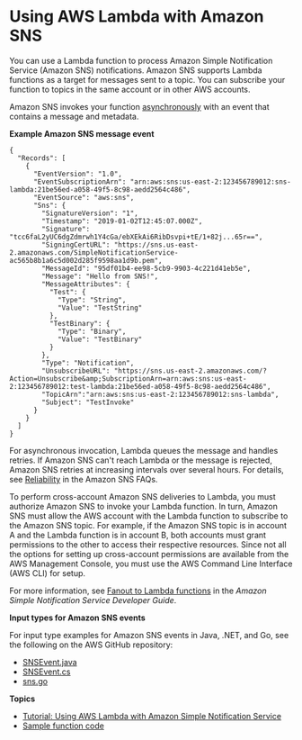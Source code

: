 # Using AWS Lambda with Amazon SNS<a name="with-sns"></a>

You can use a Lambda function to process Amazon Simple Notification Service \(Amazon SNS\) notifications\. Amazon SNS supports Lambda functions as a target for messages sent to a topic\. You can subscribe your function to topics in the same account or in other AWS accounts\.

Amazon SNS invokes your function [asynchronously](invocation-async.md) with an event that contains a message and metadata\.

**Example Amazon SNS message event**

```
{
  "Records": [
    {
      "EventVersion": "1.0",
      "EventSubscriptionArn": "arn:aws:sns:us-east-2:123456789012:sns-lambda:21be56ed-a058-49f5-8c98-aedd2564c486",
      "EventSource": "aws:sns",
      "Sns": {
        "SignatureVersion": "1",
        "Timestamp": "2019-01-02T12:45:07.000Z",
        "Signature": "tcc6faL2yUC6dgZdmrwh1Y4cGa/ebXEkAi6RibDsvpi+tE/1+82j...65r==",
        "SigningCertURL": "https://sns.us-east-2.amazonaws.com/SimpleNotificationService-ac565b8b1a6c5d002d285f9598aa1d9b.pem",
        "MessageId": "95df01b4-ee98-5cb9-9903-4c221d41eb5e",
        "Message": "Hello from SNS!",
        "MessageAttributes": {
          "Test": {
            "Type": "String",
            "Value": "TestString"
          },
          "TestBinary": {
            "Type": "Binary",
            "Value": "TestBinary"
          }
        },
        "Type": "Notification",
        "UnsubscribeURL": "https://sns.us-east-2.amazonaws.com/?Action=Unsubscribe&amp;SubscriptionArn=arn:aws:sns:us-east-2:123456789012:test-lambda:21be56ed-a058-49f5-8c98-aedd2564c486",
        "TopicArn":"arn:aws:sns:us-east-2:123456789012:sns-lambda",
        "Subject": "TestInvoke"
      }
    }
  ]
}
```

For asynchronous invocation, Lambda queues the message and handles retries\. If Amazon SNS can't reach Lambda or the message is rejected, Amazon SNS retries at increasing intervals over several hours\. For details, see [Reliability](http://aws.amazon.com/sns/faqs/#Reliability) in the Amazon SNS FAQs\.

To perform cross\-account Amazon SNS deliveries to Lambda, you must authorize Amazon SNS to invoke your Lambda function\. In turn, Amazon SNS must allow the AWS account with the Lambda function to subscribe to the Amazon SNS topic\. For example, if the Amazon SNS topic is in account A and the Lambda function is in account B, both accounts must grant permissions to the other to access their respective resources\. Since not all the options for setting up cross\-account permissions are available from the AWS Management Console, you must use the AWS Command Line Interface \(AWS CLI\) for setup\.

For more information, see [Fanout to Lambda functions](https://docs.aws.amazon.com/sns/latest/dg/sns-lambda-as-subscriber.html) in the _Amazon Simple Notification Service Developer Guide_\.

**Input types for Amazon SNS events**

For input type examples for Amazon SNS events in Java, \.NET, and Go, see the following on the AWS GitHub repository:

- [SNSEvent\.java](https://github.com/aws/aws-lambda-java-libs/blob/master/aws-lambda-java-events/src/main/java/com/amazonaws/services/lambda/runtime/events/SNSEvent.java)
- [SNSEvent\.cs](https://github.com/aws/aws-lambda-dotnet/blob/master/Libraries/src/Amazon.Lambda.SNSEvents/SNSEvent.cs)
- [sns\.go](https://github.com/aws/aws-lambda-go/blob/master/events/sns.go)

**Topics**

- [Tutorial: Using AWS Lambda with Amazon Simple Notification Service](with-sns-example.md)
- [Sample function code](with-sns-create-package.md)
